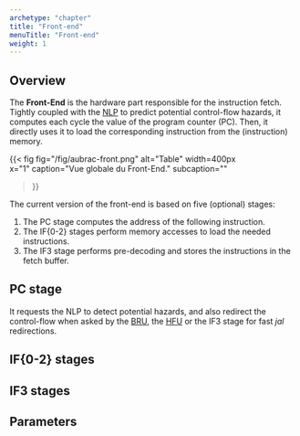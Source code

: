 ```yaml
---
archetype: "chapter"
title: "Front-end"
menuTitle: "Front-end"
weight: 1
---
```



## Overview

The **Front-End** is the hardware part responsible for the instruction fetch.
Tightly coupled with the [NLP](/doc/hw/cores/aubrac/nlp/) to predict potential control-flow hazards, it computes each cycle the value of the program counter (PC).
Then, it directly uses it to load the corresponding instruction from the (instruction) memory.

{{< fig 
  fig="/fig/aubrac-front.png"
  alt="Table" 
  width=400px   
  x="1"
  caption="Vue globale du Front-End."
  subcaption=""
>}}

The current version of the front-end is based on five (optional) stages:
1. The PC stage computes the address of the following instruction.
2. The IF{0-2} stages perform memory accesses to load the needed instructions.
3. The IF3 stage performs pre-decoding and stores the instructions in the fetch buffer.


## PC stage
It requests the NLP to detect potential hazards, and also redirect the control-flow when asked by the [BRU](), the [HFU]() or the IF3 stage for fast *jal* redirections.

## IF{0-2} stages

## IF3 stages

## Parameters